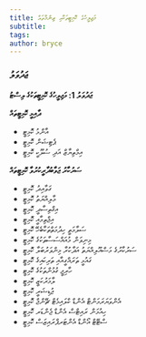 ```yaml
---
title: މަޖިލީހުގެ ކޮމިޓީތަކާއި ޒިންމާތައް
subtitle:
tags: 
author: bryce
---
```


<h3>ޖަދުވަލު</h3>

<p><strong>ޖަދުވަލު 1: މަޖިލީހުގެ ކޮމިޓީތަކުގެ ލިސްޓު</strong></p>
<p><strong>ދާއިމީ ކޮމިޓީތައް</strong></p>
<ul>
<li>އާންމު ކޮމިޓީ</li>
<li>ޕެޓިޝަން ކޮމިޓީ</li>
<li>އިމްތިޔާޒް އަދި ސުލޫކީ ކޮމިޓީ</li>
</ul>

<p><strong>ސަރުކާރު ޖަވާބުދާރީކުރުވާ ކޮމިޓީތައް</strong></p>
<ul>
<li>ގަވާއިދު ކޮމިޓީ</li>
<li>މާލިއްޔަތު ކޮމިޓީ</li>
<li>އިގްތިސާދީ ކޮމިޓީ</li>
<li>އިޖްތިމާއީ ކޮމިޓީ</li>
<li>ސަލާމަތީ ހިދުމަތްތަކާބެހޭ ކޮމިޓީ</li>
<li>މިނިވަން މުއައްސަސާތަކުގެ ކޮމިޓީ</li>
<li>ސަރުކާރުގެ މަސްއޫލިއްޔަތު އަދާކުރާ މިންވަރުބަލާ ކޮމިޓީ</li>
<li>ގައުމީ ތަރައްގީއާއި ތަރިކައިގެ ކޮމިޓީ</li>
<li>ހާރިޖީ ގުޅުންތަކުގެ ކޮމިޓީ</li>
<li>ލާމަރުކަޒީ ކޮމިޓީ</li>
<li>ޖުޑިޝަރީ ކޮމިޓީ</li>
<li>އެންވަޔަރަމަންޓް އެންޑް ކްލައިމެޓް ޗޭންޖް ކޮމިޓީ</li>
<li>ހިއުމަން ރައިޓްސް އެންޑް ޖެންޑަރ ކޮމިޓީ</li>
<li>ސްޓޭޓް އޯންޑް އެންޓަރޕްރައިޒަސް ކޮމިޓީ</li>

